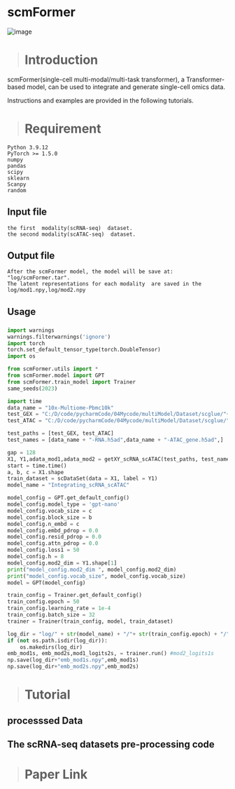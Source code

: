 # scmFormer
![image]()

># Introduction

scmFormer(single-cell multi-modal/multi-task transformer), a Transformer-based model, can be used to integrate and generate single-cell omics data. 

Instructions and examples are provided in the following tutorials.

># Requirement
```
Python 3.9.12
PyTorch >= 1.5.0
numpy
pandas
scipy
sklearn
Scanpy
random
```
## Input file
```
the first  modality(scRNA-seq)  dataset.
the second modality(scATAC-seq)  dataset.
```

## Output file
```
After the scmFormer model, the model will be save at: "log/scmFormer.tar".
The latent representations for each modality  are saved in the log/mod1.npy,log/mod2.npy
```

[//]: # (```)

## Usage

### 
```Python
import warnings
warnings.filterwarnings('ignore')
import torch
torch.set_default_tensor_type(torch.DoubleTensor)
import os

from scmFormer.utils import *
from scmFormer.model import GPT
from scmFormer.train_model import Trainer
same_seeds(2023)

import time
data_name = "10x-Multiome-Pbmc10k"
test_GEX = "C:/D/code/pycharmCode/04Mycode/multiModel/Dataset/scglue/"+ data_name +"/"
test_ATAC = "C:/D/code/pycharmCode/04Mycode/multiModel/Dataset/scglue/"+ data_name +"/"

test_paths = [test_GEX, test_ATAC]
test_names = [data_name + "-RNA.h5ad",data_name + "-ATAC_gene.h5ad",]

gap = 128
X1, Y1,adata_mod1,adata_mod2 = getXY_scRNA_scATAC(test_paths, test_names, gap)
start = time.time()
a, b, c = X1.shape
train_dataset = scDataSet(data = X1, label = Y1)
model_name = "Integrating_scRNA_scATAC"

model_config = GPT.get_default_config()
model_config.model_type = 'gpt-nano'
model_config.vocab_size = c
model_config.block_size = b
model_config.n_embd = c
model_config.embd_pdrop = 0.0
model_config.resid_pdrop = 0.0
model_config.attn_pdrop = 0.0
model_config.loss1 = 50
model_config.h = 8
model_config.mod2_dim = Y1.shape[1]
print("model_config.mod2_dim ", model_config.mod2_dim)
print("model_config.vocab_size", model_config.vocab_size)
model = GPT(model_config)

train_config = Trainer.get_default_config()
train_config.epoch = 50
train_config.learning_rate = 1e-4
train_config.batch_size = 32
trainer = Trainer(train_config, model, train_dataset)

log_dir = "log/" + str(model_name) + "/"+ str(train_config.epoch) + "/" + data_name + "/"
if (not os.path.isdir(log_dir)):
    os.makedirs(log_dir)
emb_mod1s, emb_mod2s,mod1_logits2s, = trainer.run() #mod2_logits1s
np.save(log_dir+"emb_mod1s.npy",emb_mod1s)
np.save(log_dir+"emb_mod2s.npy",emb_mod2s)
```

># Tutorial

## processsed Data

## The scRNA-seq datasets pre-processing code

># Paper Link

